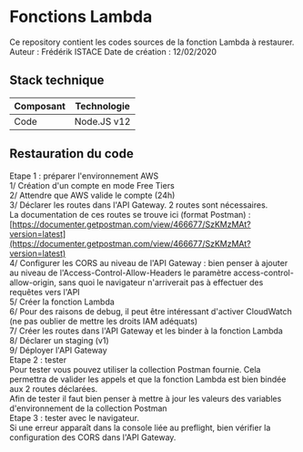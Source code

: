 
# Fonctions Lambda

Ce repository contient les codes sources de la fonction Lambda à restaurer.
Auteur : Frédérik ISTACE
Date de création : 12/02/2020

## Stack technique
| Composant |Technologie  |
|--|--|
| Code |Node.JS v12  |

## Restauration du code
Etape 1 : préparer l'environnement AWS  
1/ Création d'un compte en mode Free Tiers  
2/ Attendre que AWS valide le compte (24h)  
3/ Déclarer les routes dans l'API Gateway. 2 routes sont nécessaires.    
La documentation de ces routes se trouve ici (format Postman) : [https://documenter.getpostman.com/view/466677/SzKMzMAt?version=latest](https://documenter.getpostman.com/view/466677/SzKMzMAt?version=latest)  
4/ Configurer les CORS au niveau de l'API Gateway : bien penser à ajouter au niveau de l'Access-Control-Allow-Headers le paramètre access-control-allow-origin, sans quoi le navigateur n'arriverait pas à effectuer des requêtes vers l'API  
5/ Créer la fonction Lambda  
6/ Pour des raisons de debug, il peut être intéressant d'activer CloudWatch (ne pas oublier de mettre les droits IAM adéquats)  
7/ Créer les routes dans l'API Gateway et les binder à la fonction Lambda  
8/ Déclarer un staging (v1)  
9/ Déployer l'API Gateway  
Etape 2 : tester  
Pour tester vous pouvez utiliser la collection Postman fournie. Cela permettra de valider les appels et que la fonction Lambda est bien bindée aux 2 routes déclarées.  
Afin de tester il faut bien penser à mettre à jour les valeurs des variables d'environnement de la collection Postman  
Etape 3 : tester avec le navigateur.  
Si une erreur apparaît dans la console liée au preflight, bien vérifier la configuration des CORS dans l'API Gateway.  
